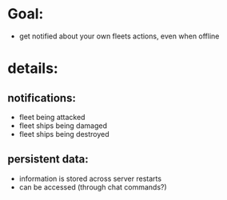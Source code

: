 # Goal:
- get notified about your own fleets actions, even when offline
# details:
## notifications:
- fleet being attacked
- fleet ships being damaged
- fleet ships being destroyed
## persistent data:
- information is stored across server restarts
- can be accessed (through chat commands?)